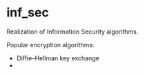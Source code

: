 # inf_sec
Realization of Information Security algorithms. 

Popular encryption algorithms:
- Diffie–Hellman key exchange
- 
